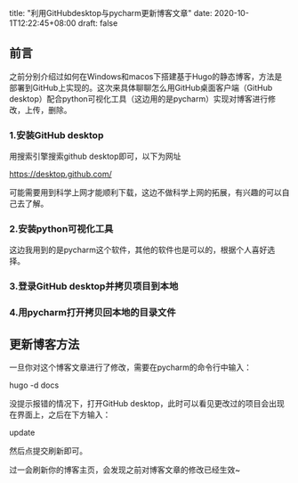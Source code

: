title: "利用GitHubdesktop与pycharm更新博客文章"
date: 2020-10-1T12:22:45+08:00
draft: false

## 前言

​	之前分别介绍过如何在Windows和macos下搭建基于Hugo的静态博客，方法是部署到GitHub上实现的。这次来具体聊聊怎么用GitHub桌面客户端（GitHub desktop）配合python可视化工具（这边用的是pycharm）实现对博客进行修改，上传，删除。

### 1.安装GitHub desktop

用搜索引擎搜索github desktop即可，以下为网址

https://desktop.github.com/

可能需要用到科学上网才能顺利下载，这边不做科学上网的拓展，有兴趣的可以自己去了解。

### 2.安装python可视化工具

这边我用到的是pycharm这个软件，其他的软件也是可以的，根据个人喜好选择。

### 3.登录GitHub desktop并拷贝项目到本地

### 4.用pycharm打开拷贝回本地的目录文件



## 更新博客方法

一旦你对这个博客文章进行了修改，需要在pycharm的命令行中输入：

hugo -d docs

没提示报错的情况下，打开GitHub desktop，此时可以看见更改过的项目会出现在界面上，之后在下方输入：

update

然后点提交刷新即可。

过一会刷新你的博客主页，会发现之前对博客文章的修改已经生效~